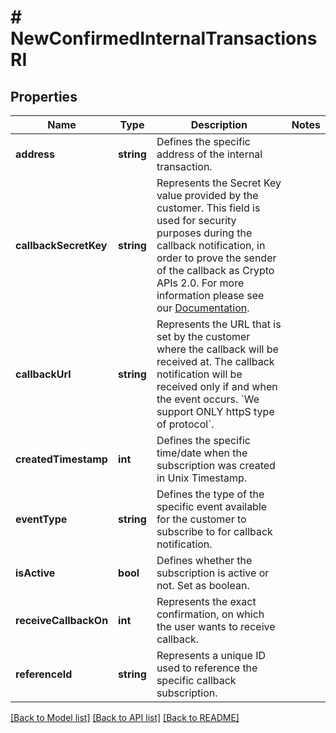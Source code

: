 # # NewConfirmedInternalTransactionsRI

## Properties

Name | Type | Description | Notes
------------ | ------------- | ------------- | -------------
**address** | **string** | Defines the specific address of the internal transaction. |
**callbackSecretKey** | **string** | Represents the Secret Key value provided by the customer. This field is used for security purposes during the callback notification, in order to prove the sender of the callback as Crypto APIs 2.0. For more information please see our [Documentation](https://project-2a14af.doxify.ai/v-1.2021-03-20-111/RESTapis/general-information/callbacks#callback-security). |
**callbackUrl** | **string** | Represents the URL that is set by the customer where the callback will be received at. The callback notification will be received only if and when the event occurs. &#x60;We support ONLY httpS type of protocol&#x60;. |
**createdTimestamp** | **int** | Defines the specific time/date when the subscription was created in Unix Timestamp. |
**eventType** | **string** | Defines the type of the specific event available for the customer to subscribe to for callback notification. |
**isActive** | **bool** | Defines whether the subscription is active or not. Set as boolean. |
**receiveCallbackOn** | **int** | Represents the exact confirmation, on which the user wants to receive callback. |
**referenceId** | **string** | Represents a unique ID used to reference the specific callback subscription. |

[[Back to Model list]](../../README.md#models) [[Back to API list]](../../README.md#endpoints) [[Back to README]](../../README.md)
